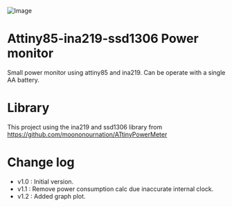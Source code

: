 ![Image](https://github.com/ChipTechno/tiny-power-monitor/blob/master/image.png)   

# Attiny85-ina219-ssd1306 Power monitor
Small power monitor using attiny85 and ina219. Can be operate with a single AA battery.

# Library
This project using the ina219 and ssd1306 library from https://github.com/moononournation/ATtinyPowerMeter

# Change log
- v1.0 : Initial version.
- v1.1 : Remove power consumption calc due inaccurate internal clock.
- v1.2 : Added graph plot. 

